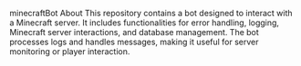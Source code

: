 minecraftBot
About
This repository contains a bot designed to interact with a Minecraft server. It includes functionalities for error handling, logging, Minecraft server interactions, and database management. The bot processes logs and handles messages, making it useful for server monitoring or player interaction.
